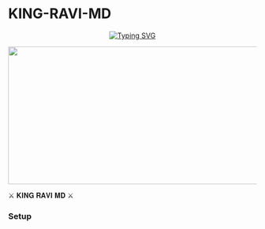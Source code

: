 # KING-RAVI-MD

<p align="center"><a href="https://git.io/typing-svg"><img src="https://readme-typing-svg.demolab.com?font=EB+Garamond&weight=800&size=28&duration=4000&pause=1000&random=false&width=435&lines=WELCOME+TO+THE+RAVI-MD-V1;MULTI-DEVICE+WHATSAPP+BOT;DEVELOPED+BY+KING RAVI;RELEASED+DATE+99%2F99%2F9999." alt="Typing SVG" /></a>
</p>

<img src="https://i.postimg.cc/zvGpnLXr/IMG-20250115-WA0024.jpg" width="540" height="280" />
</p>         ⚔ 𝐊𝐈𝐍𝐆 𝐑𝐀𝐕𝐈 𝐌𝐃 ⚔

### Setup
